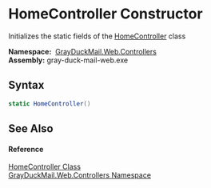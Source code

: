 HomeController Constructor
==========================
Initializes the static fields of the [HomeController][1] class

  **Namespace:**  [GrayDuckMail.Web.Controllers][2]  
  **Assembly:** gray-duck-mail-web.exe

Syntax
------

```csharp
static HomeController()
```


See Also
--------

#### Reference
[HomeController Class][1]  
[GrayDuckMail.Web.Controllers Namespace][2]  

[1]: README.md
[2]: ../README.md